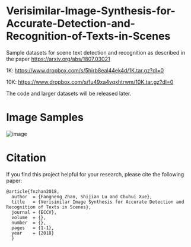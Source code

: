 # Verisimilar-Image-Synthesis-for-Accurate-Detection-and-Recognition-of-Texts-in-Scenes
Sample datasets for scene text detection and recognition as described in the paper https://arxiv.org/abs/1807.03021

1K: https://www.dropbox.com/s/5hirb8eal44ek4d/1K.tar.gz?dl=0

10K: https://www.dropbox.com/s/fu49xa4vqxhtrwm/10K.tar.gz?dl=0

The code and larger datasets will be released later.

# Image Samples
![image](https://github.com/fnzhan/Verisimilar-Image-Synthesis-for-Accurate-Detection-and-Recognition-of-Texts-in-Scenes/blob/master/samples.png)

# Citation
If you find this project helpful for your research, please cite the following paper:
```
@article{fnzhan2018,
  author  = {Fangneng Zhan, Shijian Lu and Chuhui Xue},
  title   = {Verisimilar Image Synthesis for Accurate Detection and Recognition of Texts in Scenes},
  journal = {ECCV},
  volume  = {},
  number  = {},  
  pages   = {1-1},
  year    = {2018}
  }
```
